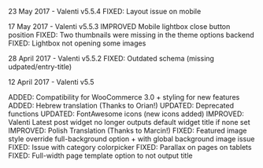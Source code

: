 23 May 2017 - Valenti v5.5.4
FIXED: Layout issue on mobile

17 May 2017 - Valenti v5.5.3
IMPROVED Mobile lightbox close button position
FIXED: Two thumbnails were missing in the theme options backend
FIXED: Lightbox not opening some images

28 April 2017 - Valenti v5.5.2
FIXED: Outdated schema (missing udpated/entry-title)

12 April 2017 - Valenti v5.5

ADDED: Compatibility for WooCommerce 3.0 + styling for new features
ADDED: Hebrew translation (Thanks to Orian!)
UPDATED: Deprecated functions
UPDATED: FontAwesome icons (new icons added)
IMPROVED: Valenti Latest post widget no longer outputs default widget title if none set
IMPROVED: Polish Translation (Thanks to Marcin!)
FIXED: Featured image style override full-background option + with global background image issue
FIXED: Issue with category colorpicker 
FIXED: Parallax on pages on tablets
FIXED: Full-width page template option to not output title 